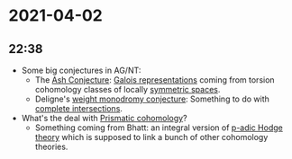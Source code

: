 # 2021-04-02

## 22:38

- Some big conjectures in AG/NT:
  - The [Ash Conjecture](Ash%20Conjecture):
    [Galois representations](Galois%20representations) coming from torsion cohomology classes of locally [symmetric spaces](symmetric%20spaces).
  - Deligne's [weight monodromy conjecture](weight%20monodromy%20conjecture):
    Something to do with [complete intersections](complete%20intersections).
- What's the deal with [Prismatic cohomology](Prismatic%20cohomology)?
  - Something coming from Bhatt: an integral version of [p-adic Hodge theory](p-adic%20Hodge%20theory) which is supposed to link a bunch of other cohomology theories.